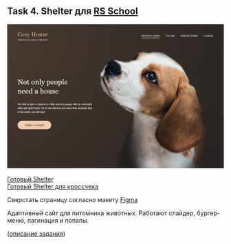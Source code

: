 ## Task 4. Shelter для [RS School](https://rs.school/)

![](https://github.com/mauta/shelter/blob/shelterProduct/shelter.png)

[Готовый Shelter](https://mauta.github.io/shelter/shelter/pages/main/index.html)\
[Готовый Shelter для кроссчека](https://rolling-scopes-school.github.io/mauta-JS2020Q3/shelter/pages/main/index.html)

Сверстать страницу согласно макету [Figma](https://www.figma.com/file/tKcmzkARtMUFQAR9VLdLkl/shelter-dom) 

Адаптивный сайт для питомника животных. Работают слайдер, бургер-меню, пагинация и попапы. 

([описание задания](https://github.com/rolling-scopes-school/tasks/blob/master/tasks/markups/level-2/shelter/shelter-DOM-ru.md))
